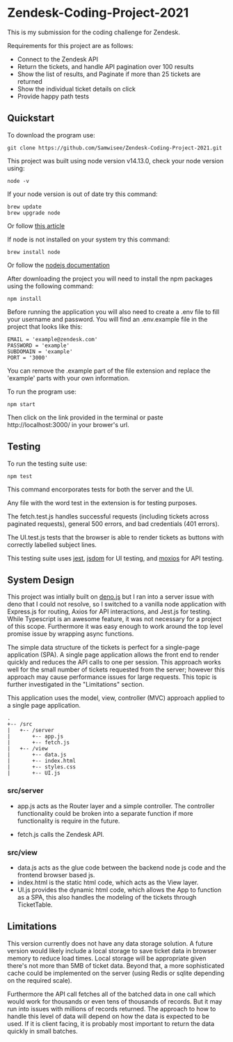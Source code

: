 # Zendesk-Coding-Project-2021

This is my submission for the coding challenge for Zendesk.

Requirements for this project are as follows:

- Connect to the Zendesk API
- Return the tickets, and handle API pagination over 100 results
- Show the list of results, and Paginate if more than 25 tickets are returned
- Show the individual ticket details on click
- Provide happy path tests
  
## Quickstart

To download the program use:

`git clone https://github.com/Samwisee/Zendesk-Coding-Project-2021.git`

This project was built using node version v14.13.0, check your node version using:

`node -v`

If your node version is out of date try this command:

```
brew update
brew upgrade node
```

Or follow [this article](https://www.educative.io/edpresso/how-to-update-nodejs)

If node is not installed on your system try this command:

`brew install node`

Or follow the [nodejs documentation](https://nodejs.dev/learn/how-to-install-nodejs)

After downloading the project you will need to install the npm packages using the following command:

`npm install `

Before running the application you will also need to create a .env file to fill your username and password. You will find an .env.example file in the project that looks like this:

```
EMAIL = 'example@zendesk.com'
PASSWORD = 'example'
SUBDOMAIN = 'example'
PORT = '3000'
```

You can remove the .example part of the file extension and replace the 'example' parts with your own information.

To run the program use:

`npm start`

Then click on the link provided in the terminal or paste http://localhost:3000/ in your brower's url.

## Testing

To run the testing suite use:

`npm test`

This command encorporates tests for both the server and the UI.

Any file with the word test in the extension is for testing purposes.

The fetch.test.js handles successful requests (including tickets across paginated requests), general 500 errors, and bad credentials (401 errors). 

The UI.test.js tests that the browser is able to render tickets as buttons with correctly labelled subject lines.

This testing suite uses [jest](https://jestjs.io/), [jsdom](https://github.com/jsdom/jsdom) for UI testing, and [moxios](https://github.com/axios/moxios) for API testing.

## System Design

This project was intially built on [deno.js](https://deno.land/) but I ran into a server issue with deno that I could not resolve, so I switched to a vanilla node application with Express.js for routing, Axios for API interactions, and Jest.js for testing. While Typescript is an awesome feature, it was not necessary for a project of this scope. Furthermore it was easy enough to work around the top level promise issue by wrapping async functions.

The simple data structure of the tickets is perfect for a single-page application (SPA). A single page application allows the front end to render quickly and reduces the API calls to one per session. This approach works well for the small number of tickets requested from the server; however this approach may cause performance issues for large requests. This topic is further investigated in the "Limitations" section.

This application uses the model, view, controller (MVC) approach applied to a single page application.
```
.
+-- /src
|   +-- /server
|       +-- app.js
|       +-- fetch.js
|   +-- /view
|       +-- data.js
|       +-- index.html
|       +-- styles.css
|       +-- UI.js
```

### src/server

- app.js acts as the Router layer and a simple controller. The controller functionality could be broken into a separate function if more functionality is require in the future.

- fetch.js calls the Zendesk API.

### src/view

- data.js acts as the glue code between the backend node js code and the frontend browser based js.
- index.html is the static html code, which acts as the View layer.
- UI.js provides the dynamic html code, which allows the App to function as a SPA, this also handles the modeling of the tickets through TicketTable. 
## Limitations

This version currently does not have any data storage solution. A future version would likely include a local storage to save ticket data in browser memory to reduce load times. Local storage will be appropriate given there's not more than 5MB of ticket data. Beyond that, a more sophisticated cache could be implemented on the server (using Redis or sqlite depending on the required scale).

Furthermore the API call fetches all of the batched data in one call which would work for thousands or even tens of thousands of records. But it may run into issues with millions of records returned. The approach to how to handle this level of data will depend on how the data is expected to be used. If it is client facing, it is probably most important to return the data quickly in small batches.
